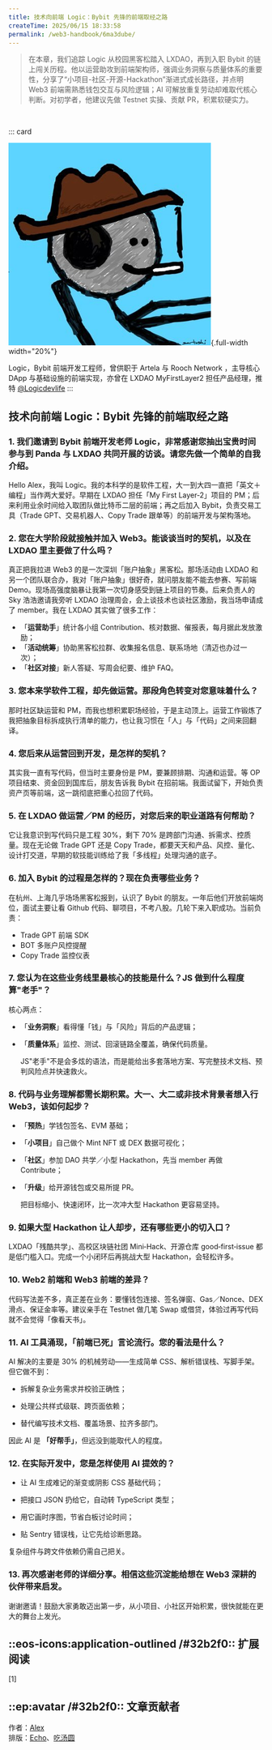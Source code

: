 ```yaml
---
title: 技术向前端 Logic：Bybit 先锋的前端取经之路
createTime: 2025/06/15 18:33:58
permalink: /web3-handbook/6ma3dube/
---
```

> 在本章，我们追踪 Logic 从校园黑客松踏入 LXDAO，再到入职 Bybit 的链上闯关历程。他以运营助攻到前端架构师，强调业务洞察与质量体系的重要性，分享了“小项目-社区-开源-Hackathon”渐进式成长路径，并点明 Web3 前端需熟悉钱包交互与风险逻辑；AI 可解放重复劳动却难取代核心判断。对初学者，他建议先做 Testnet 实操、贡献 PR，积累软硬实力。

<br>  

::: card

![Logic](../images/Industry-veteran/WechatIMG73.jpg){.full-width width="20%"}

Logic，Bybit 前端开发工程师，曾供职于 Artela 与 Rooch Network ，主导核心 DApp 与基础设施的前端实现，亦曾在 LXDAO MyFirstLayer2 担任产品经理，推特 [@Logicdevlife](https://x.com/Logicdevlife)
:::

## 技术向前端 Logic：Bybit 先锋的前端取经之路

### 1. 我们邀请到 Bybit 前端开发老师 Logic，非常感谢您抽出宝贵时间参与到 Panda 与 LXDAO 共同开展的访谈。请您先做一个简单的自我介绍。
    
Hello Alex，我叫 Logic。我的本科学的是软件工程，大一到大四一直把「英文＋编程」当作两大爱好。早期在 LXDAO 担任「My First Layer‑2」项目的 PM；后来利用业余时间给入取团队做比特币二层的前端；再之后加入 Bybit，负责交易工具（Trade GPT、交易机器人、Copy Trade 跟单等）的前端开发与架构落地。
    
### 2. 您在大学阶段就接触并加入 Web3。能谈谈当时的契机，以及在 LXDAO 里主要做了什么吗？
    
真正把我拉进 Web3 的是一次深圳「账户抽象」黑客松。那场活动由 LXDAO 和另一个团队联合办，我对「账户抽象」很好奇，就问朋友能不能去参赛、写前端 Demo。现场高强度脑暴让我第一次切身感受到链上项目的节奏。后来负责人的 Sky 浩浩邀请我旁听 LXDAO 治理周会，会上谈技术也谈社区激励，我当场申请成了 member。我在 LXDAO 其实做了很多工作：
    
- 「**运营助手**」统计各小组 Contribution、核对数据、催报表，每月据此发放激励；
- 「**活动统筹**」协助黑客松拉群、收集报名信息、联系场地（清迈也办过一次）；
- 「**社区对接**」新人答疑、写周会纪要、维护 FAQ。

    
### 3. 您本来学软件工程，却先做运营。那段角色转变对您意味着什么？
    
那时社区缺运营和 PM，而我也想积累职场经验，于是主动顶上。运营工作锻炼了我把抽象目标拆成执行清单的能力，也让我习惯在「人」与「代码」之间来回翻译。
    
### 4. 您后来从运营回到开发，是怎样的契机？
    
其实我一直有写代码，但当时主要身份是 PM，要兼顾排期、沟通和运营。等 OP 项目结束、资金回到国库后，朋友告诉我 Bybit 在招前端。我面试留下，开始负责资产页等前端，这一跳彻底把重心拉回了代码。
    
### 5. 在 LXDAO 做运营／PM 的经历，对您后来的职业道路有何帮助？
    
它让我意识到写代码只是工程 30%，剩下 70% 是跨部门沟通、拆需求、控质量。现在无论做 Trade GPT 还是 Copy Trade，都要天天和产品、风控、量化、设计打交道，早期的软技能训练给了我「多线程」处理沟通的底子。
    
### 6. 加入 Bybit 的过程是怎样的？现在负责哪些业务？
    
在杭州、上海几乎场场黑客松报到，认识了 Bybit 的朋友。一年后他们开放前端岗位，面试主要让看 Github 代码、聊项目，不考八股。几轮下来入职成功。当前负责：
- Trade GPT 前端 SDK
- BOT 多账户风控提醒
- Copy Trade 监控仪表
    
### 7. 您认为在这些业务线里最核心的技能是什么？JS 做到什么程度算"老手"？
    
核心两点：
- 「**业务洞察**」看得懂「钱」与「风险」背后的产品逻辑；
- 「**质量体系**」监控、测试、回滚链路全覆盖，确保代码质量。
    
    JS"老手"不是会多炫的语法，而是能给出多套落地方案、写完整技术文档、预判风险点并快速救火。
    
### 8. 代码与业务理解都需长期积累。大一、大二或非技术背景者想入行 Web3，该如何起步？
    
- 「**预热**」学钱包签名、EVM 基础；
- 「**小项目**」自己做个 Mint NFT 或 DEX 数据可视化；
- 「**社区**」参加 DAO 共学／小型 Hackathon，先当 member 再做 Contribute；
- 「**升级**」给开源钱包或交易所提 PR。
    
    把目标缩小、快速闭环，比一次冲大型 Hackathon 更容易坚持。
    
### 9. 如果大型 Hackathon 让人却步，还有哪些更小的切入口？
    
LXDAO「残酷共学」、高校区块链社团 Mini‑Hack、开源仓库 good‑first‑issue 都是低门槛入口。完成一个小闭环后再挑战大型 Hackathon，会轻松许多。
    
### 10. Web2 前端和 Web3 前端的差异？
    
代码写法差不多，真正差在业务：要懂钱包连接、签名弹窗、Gas／Nonce、DEX 滑点、保证金率等。建议亲手在 Testnet 做几笔 Swap 或借贷，体验过再写代码就不会觉得「像看天书」。
    
### 11. AI 工具涌现，「前端已死」言论流行。您的看法是什么？
    
AI 解决的主要是 30% 的机械劳动——生成简单 CSS、解析错误栈、写脚手架。但它做不到：
    
- 拆解复杂业务需求并校验正确性；

- 处理公共样式级联、跨页面依赖；

- 替代编写技术文档、覆盖场景、拉齐多部门。
    
因此 AI 是 **「好帮手」**，但远没到能取代人的程度。
    
### 12. 在实际开发中，您是怎样使用 AI 提效的？
    
- 让 AI 生成难记的渐变或阴影 CSS 基础代码；

- 把接口 JSON 扔给它，自动转 TypeScript 类型；

- 用它画时序图，节省白板讨论时间；

- 贴 Sentry 错误栈，让它先给诊断思路。
    
复杂组件与跨文件依赖仍需自己把关。
    
### 13. 再次感谢老师的详细分享。相信这些沉淀能给想在 Web3 深耕的伙伴带来启发。
    
谢谢邀请！鼓励大家勇敢迈出第一步，从小项目、小社区开始积累，很快就能在更大的舞台上发光。

## ::eos-icons:application-outlined /#32b2f0:: 扩展阅读
[1] 

## ::ep:avatar /#32b2f0:: 文章贡献者   
作者：[Alex](/)  
排版：[Echo](https://x.com/Echo_liuchan)、[吃汤圆](/) 
    
